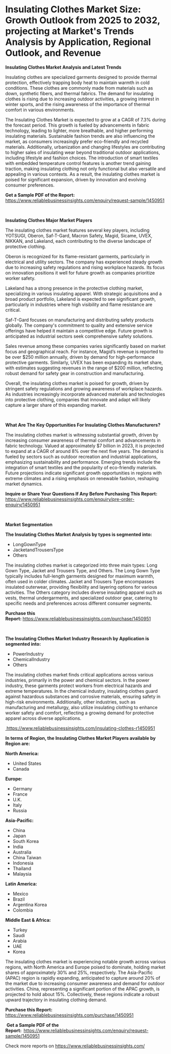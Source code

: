 <p><h1>Insulating Clothes Market Size: Growth Outlook from 2025 to 2032, projecting at Market's Trends Analysis by Application, Regional Outlook, and Revenue</h1></p><p><strong>Insulating Clothes Market Analysis and Latest Trends</strong></p>
<p><p>Insulating clothes are specialized garments designed to provide thermal protection, effectively trapping body heat to maintain warmth in cold conditions. These clothes are commonly made from materials such as down, synthetic fibers, and thermal fabrics. The demand for insulating clothes is rising due to increasing outdoor activities, a growing interest in winter sports, and the rising awareness of the importance of thermal comfort in various environments.</p><p>The Insulating Clothes Market is expected to grow at a CAGR of 7.3% during the forecast period. This growth is fueled by advancements in fabric technology, leading to lighter, more breathable, and higher performing insulating materials. Sustainable fashion trends are also influencing the market, as consumers increasingly prefer eco-friendly and recycled materials. Additionally, urbanization and changing lifestyles are contributing to higher sales of insulating wear beyond traditional outdoor applications, including lifestyle and fashion choices. The introduction of smart textiles with embedded temperature control features is another trend gaining traction, making insulating clothing not only functional but also versatile and appealing in various contexts. As a result, the insulating clothes market is poised for significant expansion, driven by innovation and evolving consumer preferences.</p></p>
<p><strong>Get a Sample PDF of the Report:&nbsp;</strong> <a href="https://www.reliablebusinessinsights.com/enquiry/request-sample/1450951?utm_campaign=3116&utm_medium=2&utm_source=Github&utm_content=ia&utm_term=31032025&utm_id=insulating-clothes">https://www.reliablebusinessinsights.com/enquiry/request-sample/1450951</a></p>
<p>&nbsp;</p>
<p><strong>Insulating Clothes Major Market Players</strong></p>
<p><p>The insulating clothes market features several key players, including YOTSUGI, Oberon, Saf-T-Gard, Macron Safety, Magid, Sicame, UVEX, NIKKAN, and Lakeland, each contributing to the diverse landscape of protective clothing.</p><p>Oberon is recognized for its flame-resistant garments, particularly in electrical and utility sectors. The company has experienced steady growth due to increasing safety regulations and rising workplace hazards. Its focus on innovation positions it well for future growth as companies prioritize worker safety.</p><p>Lakeland has a strong presence in the protective clothing market, specializing in various insulating apparel. With strategic acquisitions and a broad product portfolio, Lakeland is expected to see significant growth, particularly in industries where high visibility and flame resistance are critical.</p><p>Saf-T-Gard focuses on manufacturing and distributing safety products globally. The company's commitment to quality and extensive service offerings have helped it maintain a competitive edge. Future growth is anticipated as industrial sectors seek comprehensive safety solutions.</p><p>Sales revenue among these companies varies significantly based on market focus and geographical reach. For instance, Magid’s revenue is reported to be over $250 million annually, driven by demand for high-performance protective garments. Similarly, UVEX has been expanding its market share, with estimates suggesting revenues in the range of $200 million, reflecting robust demand for safety gear in construction and manufacturing.</p><p>Overall, the insulating clothes market is poised for growth, driven by stringent safety regulations and growing awareness of workplace hazards. As industries increasingly incorporate advanced materials and technologies into protective clothing, companies that innovate and adapt will likely capture a larger share of this expanding market.</p></p>
<p>&nbsp;</p>
<p><strong>What Are The Key Opportunities For Insulating Clothes Manufacturers?</strong></p>
<p><p>The insulating clothes market is witnessing substantial growth, driven by increasing consumer awareness of thermal comfort and advancements in fabric technology. Valued at approximately $7 billion in 2023, it is projected to expand at a CAGR of around 8% over the next five years. The demand is fueled by sectors such as outdoor recreation and industrial applications, emphasizing sustainability and performance. Emerging trends include the integration of smart textiles and the popularity of eco-friendly materials. Future projections indicate significant growth opportunities in regions with extreme climates and a rising emphasis on renewable fashion, reshaping market dynamics.</p></p>
<p><strong>Inquire or Share Your Questions If Any Before Purchasing This Report:</strong> <a href="https://www.reliablebusinessinsights.com/enquiry/pre-order-enquiry/1450951?utm_campaign=3116&utm_medium=2&utm_source=Github&utm_content=ia&utm_term=31032025&utm_id=insulating-clothes">https://www.reliablebusinessinsights.com/enquiry/pre-order-enquiry/1450951</a></p>
<p>&nbsp;</p>
<p><strong>Market Segmentation</strong></p>
<p><strong>The Insulating Clothes Market Analysis by types is segmented into:</strong></p>
<p><ul><li>LongGownType</li><li>JacketandTrousersType</li><li>Others</li></ul></p>
<p><p>The insulating clothes market is categorized into three main types: Long Gown Type, Jacket and Trousers Type, and Others. The Long Gown Type typically includes full-length garments designed for maximum warmth, often used in colder climates. Jacket and Trousers Type encompasses insulated outerwear, providing flexibility and layering options for various activities. The Others category includes diverse insulating apparel such as vests, thermal undergarments, and specialized outdoor gear, catering to specific needs and preferences across different consumer segments.</p></p>
<p><strong>Purchase this Report:&nbsp;</strong><a href="https://www.reliablebusinessinsights.com/purchase/1450951?utm_campaign=3116&utm_medium=2&utm_source=Github&utm_content=ia&utm_term=31032025&utm_id=insulating-clothes">https://www.reliablebusinessinsights.com/purchase/1450951</a></p>
<p>&nbsp;</p>
<p><strong>The Insulating Clothes Market Industry Research by Application is segmented into:</strong></p>
<p><ul><li>PowerIndustry</li><li>ChemicalIndustry</li><li>Others</li></ul></p>
<p><p>The insulating clothes market finds critical applications across various industries, primarily in the power and chemical sectors. In the power industry, these garments protect workers from electrical hazards and extreme temperatures. In the chemical industry, insulating clothes guard against hazardous substances and corrosive materials, ensuring safety in high-risk environments. Additionally, other industries, such as manufacturing and metallurgy, also utilize insulating clothing to enhance worker safety and comfort, reflecting a growing demand for protective apparel across diverse applications.</p></p>
<p><a href="https://www.reliablebusinessinsights.com/insulating-clothes-r1450951?utm_campaign=3116&utm_medium=2&utm_source=Github&utm_content=ia&utm_term=31032025&utm_id=insulating-clothes">&nbsp;https://www.reliablebusinessinsights.com/insulating-clothes-r1450951</a></p>
<p><strong>In terms of Region, the Insulating Clothes Market Players available by Region are:</strong></p>
<p>
    <p> <strong> North America: </strong>
        <ul>
            <li>United States</li>
            <li>Canada</li>
        </ul>
        </p> 
    <p> <strong> Europe: </strong>
        <ul>
            <li>Germany</li>
            <li>France</li>
            <li>U.K.</li>
            <li>Italy</li>
            <li>Russia</li>
        </ul>
        </p> 
    <p> <strong> Asia-Pacific: </strong>
        <ul>
            <li>China</li>
            <li>Japan</li>
            <li>South Korea</li>
            <li>India</li>
            <li>Australia</li>
            <li>China Taiwan</li>
            <li>Indonesia</li>
            <li>Thailand</li>
            <li>Malaysia</li>
        </ul>
        </p> 
    <p> <strong> Latin America: </strong>
        <ul>
            <li>Mexico</li>
            <li>Brazil</li>
            <li>Argentina Korea</li>
            <li>Colombia</li>
        </ul>
        </p> 
    <p> <strong> Middle East & Africa: </strong>
        <ul>
            <li>Turkey</li>
            <li>Saudi</li>
            <li>Arabia</li>
            <li>UAE</li>
            <li>Korea</li>
        </ul>
    </p>
    </p>
<p><p>The insulating clothes market is experiencing notable growth across various regions, with North America and Europe poised to dominate, holding market shares of approximately 30% and 25%, respectively. The Asia-Pacific (APAC) region is rapidly expanding, anticipated to capture around 20% of the market due to increasing consumer awareness and demand for outdoor activities. China, representing a significant portion of the APAC growth, is projected to hold about 15%. Collectively, these regions indicate a robust upward trajectory in insulating clothing demand.</p></p>
<p><strong>Purchase this Report: </strong><a href="https://www.reliablebusinessinsights.com/purchase/1450951?utm_campaign=3116&utm_medium=2&utm_source=Github&utm_content=ia&utm_term=31032025&utm_id=insulating-clothes">https://www.reliablebusinessinsights.com/purchase/1450951</a></p>
<p>&nbsp;<strong>Get a Sample PDF of the Report:&nbsp;&nbsp;</strong><a href="https://www.reliablebusinessinsights.com/enquiry/request-sample/1450951?utm_campaign=3116&utm_medium=2&utm_source=Github&utm_content=ia&utm_term=31032025&utm_id=insulating-clothes">https://www.reliablebusinessinsights.com/enquiry/request-sample/1450951</a></p>
<p><strong></strong></p>
<p>Check more reports on <a href="https://www.reliablebusinessinsights.com/?utm_campaign=3116&utm_medium=2&utm_source=Github&utm_content=ia&utm_term=31032025&utm_id=insulating-clothes">https://www.reliablebusinessinsights.com/</a></p>